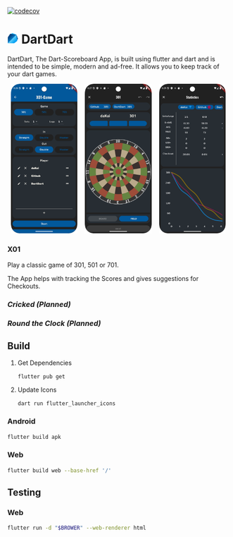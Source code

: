 [![codecov](https://codecov.io/gh/da-Kai/DartDart/graph/badge.svg?token=xliIughqt1)](https://codecov.io/gh/da-Kai/DartDart)

# <img src="assets/icons/icon-colored.svg" width=25pt height=25pt></img> DartDart

DartDart, The Dart-Scoreboard App, is built using flutter and dart and is intended to be simple, modern and ad-free. It allows you to keep track of your dart games.

<p align="center">
  <img src="docs/screenshot_x01_settings.png" width=30% />
  <img src="docs/screenshot_x01_game.png" width=30% style="margin-left: 10pt; margin-right: 10pt;" />
  <img src="docs/screenshot_x01_stats.png" width=30% />
</p>

### X01

Play a classic game of 301, 501 or 701.

The App helps with tracking the Scores and gives suggestions for Checkouts.

### *Cricked (Planned)*
### *Round the Clock (Planned)*

## Build

1. Get Dependencies
    ```shell
    flutter pub get
    ```

2. Update Icons
    ```
    dart run flutter_launcher_icons
    ```

### Android
```bash
flutter build apk 
```

### Web
```bash
flutter build web --base-href '/'
```

## Testing

### Web
```bash
flutter run -d "$BROWER" --web-renderer html
```